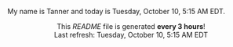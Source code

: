 My name is Tanner and today is Tuesday, October 10, 5:15 AM EDT.

<p align="center">This <i>README</i> file is generated <b>every 3 hours</b>!</br>Last refresh: Tuesday, October 10, 5:15 AM EDT<br /></p>
